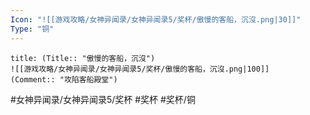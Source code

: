 ```yaml
---
Icon: "![[游戏攻略/女神异闻录/女神异闻录5/奖杯/傲慢的客船，沉沒.png|30]]"
Type: "铜"
---
```

```ad-common-bronze-trophy
title: (Title:: "傲慢的客船，沉沒")
![[游戏攻略/女神异闻录/女神异闻录5/奖杯/傲慢的客船，沉沒.png|100]]
(Comment:: "攻陷客船殿堂")
```

#女神异闻录/女神异闻录5/奖杯 #奖杯 #奖杯/铜
